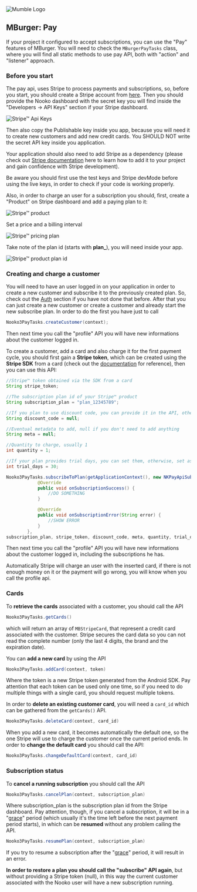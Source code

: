 <img src="https://mumbleideas.it/wp-content/uploads/2017/12/Mumble-anim-300.gif" alt="Mumble Logo" title="Mumble Logo">



## MBurger: Pay

If your project it configured to accept subscriptions, you can use the "Pay" features of MBurger.
You will need to check the `MBurgerPayTasks` class, where you will find all static methods to use pay API, both with "action" and "listener" approach.



### Before you start

The pay api, uses Stripe to process payments and subscriptions, so, before you start, you should create a Stripe account from [here](https://dashboard.stripe.com/login). Then you should provide the Nooko dashboard with the secret key you will find inside the "Developers -> API Keys" section if your Stripe dashboard.

![Stripe™ Api Keys](https://raw.githubusercontent.com/Mumble-SRL/MBurger/develop/Images/stripe_dashboard_keys.JPG?token=ATfTHckVNUbXF1p62fx4FUrbjbarAfUBks5bml8hwA%3D%3D)

Then also copy the Publishable key inside you app, because you will need it to create new customers and add new credit cards. You SHOULD NOT write the secret API key inside you application.

Your application should also need to add Stripe as a dependency (please check out [Stripe documentation](https://stripe.com/docs/mobile/android) here to learn how to add it to your project and gain confidence with Stripe development).

Be aware you should first use the test keys and Stripe devMode before using the live keys, in order to check if your code is working properly.

Also, in order to charge an user for a subscription you should, first, create a "Product" on Stripe dashboard and add a paying plan to it:

![Stripe™ product](https://raw.githubusercontent.com/Mumble-SRL/MBurger/develop/Images/stripe_product.JPG?token=ATfTHaL6jftW8SyXRM-Kif9_owXZTeWtks5bml7HwA%3D%3D)


Set a price and a billing interval

![Stripe™ pricing plan](https://raw.githubusercontent.com/Mumble-SRL/MBurger/develop/Images/stripe_product_payment.JPG?token=ATfTHfC49xMt5cVP3Z4b459_nz--SwAtks5bml8GwA%3D%3D)



Take note of the plan id (starts with **plan_**), you will need inside your app.

![Stripe™ product plan id](https://raw.githubusercontent.com/Mumble-SRL/MBurger/develop/Images/stripe_product_plan.JPG?token=ATfTHZWz1XwgAXRN3bhWAfj4Xlm1_samks5bml7swA%3D%3D)





### Creating and charge a customer

You will need to have an user logged in on your application in order to create a new customer and subscribe it to the previously created plan. So, check out the [Auth](https://github.com/Mumble-SRL/MBurger/tree/develop/mburger/src/main/java/mumble/mburger/sdk/MBAuth) section if you have not done that before.
After that you can just create a new customer or create a customer and already start the new subscribe plan. In order to do the first you have just to call

```java
Nooko3PayTasks.createCustomer(context);
```

Then next time you call the "profile" API you will have new informations about the customer logged in.

To create a customer, add a card and also charge it for the first payment cycle, you should first gain a **Stripe token**, which can be created using the **Stripe SDK** from a card (check out the [documentation](https://stripe.com/docs/mobile/android) for reference), then you can use this API:

```java
//Stripe™ token obtained via the SDK from a card
String stripe_token;

//The subscription plan id of your Stripe™ product
String subscription_plan = "plan_12345789";

//If you plan to use discount code, you can provide it in the API, otherwise leave it null
String discount_code = null;

//Eventual metadata to add, null if you don't need to add anything
String meta = null;

//Quantity to charge, usually 1
int quantity = 1;

//If your plan provides trial days, you can set them, otherwise, set as -1
int trial_days = 30;

Nooko3PayTasks.subscribeToPlan(getApplicationContext(), new NKPayApiSubscribeListener() {
            @Override
            public void onSubscriptionSuccess() {
                //DO SOMETHING
            }

            @Override
            public void onSubscriptionError(String error) {
                //SHOW ERROR
            }
        }, 
subscription_plan, stripe_token, discount_code, meta, quantity, trial_days);
```

Then next time you call the "profile" API you will have new informations about the customer logged in, including the subscriptions he has.

Automatically Stripe will charge an user with the inserted card, if there is not enough money on it or the payment will go wrong, you will know when you call the profile api.



### Cards

To **retrieve the cards** associated with a customer, you should call the API

```java
Nooko3PayTasks.getCards()
```

which will return an array of `MBStripeCard`, that represent a credit card associated with the customer.
Stripe secures the card data so you can not read the complete number (only the last 4 digits, the brand and the expiration date).

You can **add a new card** by using the API

```java
Nooko3PayTasks.addCard(context, token)
```

Where the token is a new Stripe token generated from the Android SDK.
Pay attention that each token can be used only one time, so if you need to do multiple things with a single card, you should request multiple tokens.

In order to **delete an existing customer card**, you will need a `card_id` which can be gathered from the `getCards()` API.

```java
Nooko3PayTasks.deleteCard(context, card_id)
```

When you add a new card, it becomes automatically the default one, so the one Stripe will use to charge the customer once the current period ends. In order to **change the default card** you should call the API:

```java
Nooko3PayTasks.changeDefaultCard(context, card_id)
```



### Subscription status

To **cancel a running subscription** you should call the API

```java
Nooko3PayTasks.cancelPlan(context, subscription_plan)
```

Where subscription_plan is the subscription plan id from the Stripe dashboard.
Pay attention, though, if you cancel a subscription, it will be in a "<u>grace</u>" period (which usually it's the time left before the next payment period starts), in which can be **resumed** without any problem calling the API.

```java
Nooko3PayTasks.resumePlan(context, subscription_plan)
```

If you try to resume a subscription after the "<u>grace</u>" period, it will result in an error.

**In order to restore a plan you should call the "subscribe" API again**, but without providing a Stripe token (null), in this way the current customer associated with the Nooko user will have a new subscription running.

